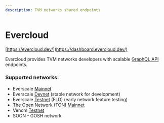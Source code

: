```yaml
---
description: TVM networks shared endpoints
---
```


# Evercloud

[https://evercloud.dev/](https://dashboard.evercloud.dev/)

Evercloud provides TVM networks developers with scalable [GraphQL API ](../../reference/graphql-api/)endpoints.

### Supported networks:

* Everscale [Mainnet](networks-endpoints.md)
* Everscale [Devnet](devnet-faucet.md) (stable network for development)
* Everscale [Testnet](networks-endpoints.md) (FLD) (early network feature testing)&#x20;
* The Open Network (TON) [Mainnet](networks-endpoints.md)&#x20;
* Venom [Testnet](networks-endpoints.md)&#x20;
* SOON - GOSH network
